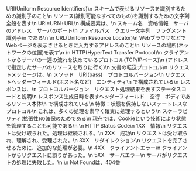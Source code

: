 URI(Uniform Resource Identifiers)\n
スキームで表せるリソースを識別するための識別子のこと\n
リソース(識別可能なすべてのもの)を識別するための文字列全般を表す\n
URI=URN+URL\n
構成要素は、\n
スキーム名　資格情報　サーバのアドレス　サーバのポート\n
ファイルパス　クエリー文字列　フラグメント識別子\n
である\n
\n
URL(Uniform Resource Locator)\n
WebブラウザなどでWebページを表示させるときに入力するアドレスのこと\n
リソースの場所(ネットワークの位置)を表す\n
\n
HTTP(HyperText Transfer Protocol)\n
クライアントからサーバの一連の流れを決めているプロトコル(TCP/IPベース)\n
(アドレスで指定したサーバのリソースを取りに行く)\n
文書の転送プロトコル\n
リクエストメッセージは、\n
メソッド　URI(pass)　プロトコルバージョン\n
リクエストヘッダーフィールド(ホスト名など)　エンティティ\n
で構成されている\n
レスポンスは、\n
プロトコルバージョン　リクエスト処理結果を表すステータスコードと説明\n
レスポンス生成日時を表すヘッダーフィールド　空行　ボディであるリソース本体\n
で構成されている\n
特徴：状態を保持しないステートレスなプロトコル\n
これは、多くの処理を素早く確実に処理するという\n
スケーラビリティ(拡張性)の確保のためである\n
現在では、Cookieという技術により状態を管理することも可能である\n
\n
HTTP Status Code\n
1XX　情報\n
リクエストは受け取られた。処理は継続される。\n
2XX　成功\n
リクエストは受け取られ、理解され、受理された。\n
3XX　リダイレクション\n
リクエストを完了させるために、追加的な処理が必要。\n
4XX　クライアントエラー\n
クライアントからリクエストに誤りがあった。\n
5XX　サーバエラー\n
サーバがリクエストの処理に失敗した。\n
\n
Not Foundは、404番